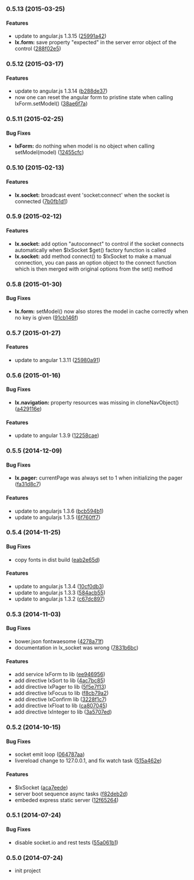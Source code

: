 <a name="0.5.13"></a>
### 0.5.13 (2015-03-25)


#### Features

* update to angular.js 1.3.15 ([25991a42](https://github.com/litixsoft/baboon-frontend/commit/25991a424116e1506f6893fab6763025fcea0544))
* **lx.form:** save property "expected" in the server error object of the control ([288f02e5](https://github.com/litixsoft/baboon-frontend/commit/288f02e53403063f8826d9dbf151dfa7b1e67fd7))


<a name="0.5.12"></a>
### 0.5.12 (2015-03-17)


#### Features

* update to angular.js 1.3.14 ([b288de37](https://github.com/litixsoft/baboon-frontend/commit/b288de37946d3d559f4e6c4acf3cf5ca5172cbc8))
* now one can reset the angular form to pristine state when calling lxForm.setModel() ([38ae6f7a](https://github.com/litixsoft/baboon-frontend/commit/38ae6f7aafbc7b7e7fd7d68222696b941882719c))


<a name="0.5.11"></a>
### 0.5.11 (2015-02-25)


#### Bug Fixes

* **lxForm:** do nothing when model is no object when calling setModel(model) ([12455cfc](https://github.com/litixsoft/baboon-frontend/commit/12455cfc9aeefa078316f845c930fbcadd5382d6))


<a name="0.5.10"></a>
### 0.5.10 (2015-02-13)


#### Features

* **lx.socket:** broadcast event 'socket:connect' when the socket is connected ([7b0fb1d1](https://github.com/litixsoft/baboon-frontend/commit/7b0fb1d10639a71eebd59a3e45a8e17cf015bc2c))


<a name="0.5.9"></a>
### 0.5.9 (2015-02-12)


#### Features

* **lx.socket:** add option "autoconnect" to control if the socket connects automatically when $lxSocket $get() factory function is called
* **lx.socket:** add method connect() to $lxSocket to make a manual connection, you can pass an option object to the connect function which is then merged with original options from the set() method


<a name="0.5.8"></a>
### 0.5.8 (2015-01-30)


#### Bug Fixes

* **lx.form:** setModel() now also stores the model in cache correctly when no key is given ([91cb146f](https://github.com/litixsoft/baboon-frontend/commit/91cb146fb0fef0df4db4682bb3998e38b52b9670))


<a name="0.5.7"></a>
### 0.5.7 (2015-01-27)


#### Features

* update to angular 1.3.11 ([25980a91](https://github.com/litixsoft/baboon-frontend/commit/25980a9130fe73a7566c71fa1e133a1eb6f2bdf5))


<a name="0.5.6"></a>
### 0.5.6 (2015-01-16)


#### Bug Fixes

* **lx.navigation:** property resources was missing in cloneNavObject() ([a429116e](https://github.com/litixsoft/baboon-frontend/commit/a429116ec2ba27e7521256b6831b7b8f80d8bad4))


#### Features

* update to angular 1.3.9 ([12258cae](https://github.com/litixsoft/baboon-frontend/commit/12258cae6ed6e3110798d893f26e0d2c3750ead1))


<a name="0.5.5"></a>
### 0.5.5 (2014-12-09)


#### Bug Fixes

* **lx.pager:** currentPage was always set to 1 when initializing the pager ([fa31d8c7](https://github.com/litixsoft/baboon-frontend/commit/fa31d8c7de1b01064e1c29680fbe0c55d8fb9cbf))


#### Features

* update to angularjs 1.3.6 ([bcb594b1](https://github.com/litixsoft/baboon-frontend/commit/bcb594b1430a0aa0e36187997f47d0ccdefacf4c))
* update to angularjs 1.3.5 ([6f760ff7](https://github.com/litixsoft/baboon-frontend/commit/6f760ff71452387616eed74c9cd642207af04700))


<a name="0.5.4"></a>
### 0.5.4 (2014-11-25)


#### Bug Fixes

* copy fonts in dist build ([eab2e65d](https://github.com/litixsoft/baboon-frontend/commit/eab2e65d387309311664c4ef4c43716aaab48d02))


#### Features

* update to angular.js 1.3.4 ([10cf0db3](https://github.com/litixsoft/baboon-frontend/commit/10cf0db372461855e645145946bf2a6c772e21e0))
* update to angular.js 1.3.3 ([584acb55](https://github.com/litixsoft/baboon-frontend/commit/584acb55c9c77ec463199d2fc9837d802210e3ba))
* update to angular.js 1.3.2 ([c67dc897](https://github.com/litixsoft/baboon-frontend/commit/c67dc897c5b26742b916530f2d8adade09726ac4))


<a name="0.5.3"></a>
### 0.5.3 (2014-11-03)


#### Bug Fixes

* bower.json fontwaesome ([4278a71f](https://github.com/litixsoft/baboon-frontend/commit/4278a71f27822d664aaedffe3deb7168857ec3e6))
* documentation in lx_socket was wrong ([7831b6bc](https://github.com/litixsoft/baboon-frontend/commit/7831b6bc784dd311f27c7f4ee6b1d8cc62502fb3))


#### Features

* add service lxForm to lib ([ee946956](https://github.com/litixsoft/baboon-frontend/commit/ee94695610e12a6758b3a759ef23118c2ae6eba2))
* add directive lxSort to lib ([4ac7bc85](https://github.com/litixsoft/baboon-frontend/commit/4ac7bc8548c11ec482c8e74bdce13b3c993fb44f))
* add directive lxPager to lib ([5f5e7f13](https://github.com/litixsoft/baboon-frontend/commit/5f5e7f13c1efbd4c84e4da30419b1ca19beacf09))
* add directive lxFocus to lib ([f8cb79a2](https://github.com/litixsoft/baboon-frontend/commit/f8cb79a2d291bf4f9c265d04fe4dd14b4ff8f74f))
* add directive lxConfirm lib ([3228f1c7](https://github.com/litixsoft/baboon-frontend/commit/3228f1c7898bd2ba1661e8a7f774c38e393ec53a))
* add directive lxFloat to lib ([ca807045](https://github.com/litixsoft/baboon-frontend/commit/ca8070457d212033d3bf2817a3fdbcac506f8e2d))
* add directive lxInteger to lib ([3a5707ed](https://github.com/litixsoft/baboon-frontend/commit/3a5707ed6706b1c36c1e90ce39ccffb12cde429d))


<a name="0.5.2"></a>
### 0.5.2 (2014-10-15)


#### Bug Fixes

* socket emit loop ([064787aa](https://github.com/litixsoft/baboon-frontend/commit/064787aa404eea5c8b5e6f1a668f654ee0e963d9))
* livereload change to 127.0.0.1, and fix watch task ([515a462e](https://github.com/litixsoft/baboon-frontend/commit/515a462e2fe9f8918bf0e2e0c6f6944c37549a61))


#### Features

* $lxSocket ([aca7eede](https://github.com/litixsoft/baboon-frontend/commit/aca7eede2b6f193b6d3a4237912a219152cf3715))
* server boot sequence async tasks ([f82deb2d](https://github.com/litixsoft/baboon-frontend/commit/f82deb2d03e4f81bff91ce9b723c872e0dd949cf))
* embeded express static server ([12f65264](https://github.com/litixsoft/baboon-frontend/commit/12f652646f3c115552bc9d0a2e7d68512ec658ad))


<a name="0.5.1"></a>
### 0.5.1 (2014-07-24)


#### Bug Fixes

* disable socket.io and rest tests ([55a061b1](https://github.com/litixsoft/baboon-frontend/commit/55a061b1a1b4579167119a932ec390bf0270afe8))


<a name="0.5.0"></a>
### 0.5.0 (2014-07-24)

* init project
